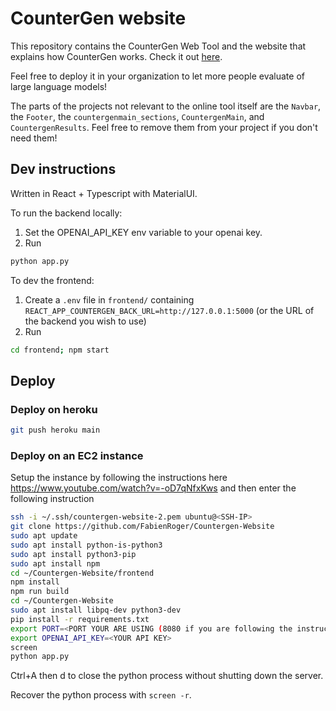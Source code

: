 # CounterGen website

This repository contains the CounterGen Web Tool and the website that explains how CounterGen works. Check it out [here](http://www.safer-ai.org/countergen).

Feel free to deploy it in your organization to let more people evaluate of large language models!

The parts of the projects not relevant to the online tool itself are the `Navbar`, the `Footer`, the `countergenmain_sections`, `CountergenMain`, and `CountergenResults`. Feel free to remove them from your project if you don't need them!

## Dev instructions

Written in React + Typescript with MaterialUI.

To run the backend locally:

1. Set the OPENAI_API_KEY env variable to your openai key.
2. Run

```bash
python app.py
```

To dev the frontend:

1. Create a `.env` file in `frontend/` containing `REACT_APP_COUNTERGEN_BACK_URL=http://127.0.0.1:5000` (or the URL of the backend you wish to use)
2. Run

```bash
cd frontend; npm start
```

## Deploy

### Deploy on heroku

```bash
git push heroku main
```

### Deploy on an EC2 instance

Setup the instance by following the instructions here <https://www.youtube.com/watch?v=-oD7qNfxKws>
and then enter the following instruction

```bash
ssh -i ~/.ssh/countergen-website-2.pem ubuntu@<SSH-IP>
git clone https://github.com/FabienRoger/Countergen-Website
sudo apt update
sudo apt install python-is-python3
sudo apt install python3-pip
sudo apt install npm
cd ~/Countergen-Website/frontend
npm install
npm run build
cd ~/Countergen-Website
sudo apt install libpq-dev python3-dev
pip install -r requirements.txt
export PORT=<PORT YOUR ARE USING (8080 if you are following the instruction)>
export OPENAI_API_KEY=<YOUR API KEY>
screen
python app.py
```
Ctrl+A then d to close the python process without shutting down the server.

Recover the python process with `screen -r`.
